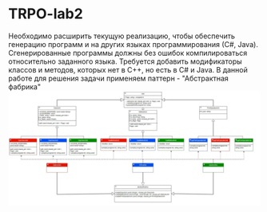 # TRPO-lab2
Необходимо расширить текущую реализацию, чтобы обеспечить генерацию программ и на других языках программирования (С#, Java).
Сгенерированные программы должны без ошибок компилироваться относительно заданного языка.
Требуется добавить модификаторы классов и методов, которых нет в C++, но есть в C# и Java.
В данной работе для решения задачи применяем паттерн - "Абстрактная фабрика"
![UML](https://github.com/sanamenka/TRPO-lab2/blob/main/ABS_F.jpg)
